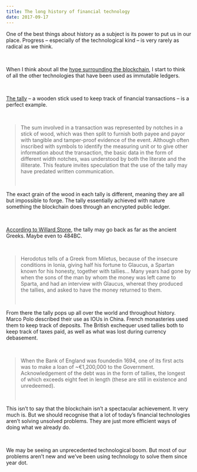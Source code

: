 ```yaml
---
title: The long history of financial technology
date: 2017-09-17
---
```


<!--kg-card-begin: html--><p>One of the best things about history as a subject is its power to put us in our place. Progress &#8211; especially of the technological kind &#8211; is very rarely as radical as we think.</p><br>
<p>When I think about all the <a href="https://theconversation.com/whats-holding-up-the-blockchain-79038">hype surrounding the blockchain</a>, I start to think of all the other technologies that have been used as immutable ledgers.</p><br>
<p><a href="http://onlinelibrary.wiley.com/doi/10.1111/j.1467-6281.1975.tb00042.x/abstract">The tally</a> &#8211; a wooden stick used to keep track of financial transactions &#8211; is a perfect example.</p><br>
<blockquote>
<p>The  sum involved in a transaction  was  represented by notches in a stick of  wood, which was then split to furnish both payee and payor with tangible and tamper-proof evidence of the  event. Although often inscribed with  symbols to identify the measuring unit or to give other information about the transaction, the basic  data in the form of different  width notches, was understood by both the literate and the  illiterate. This feature invites  speculation that the use of the tally may have predated written communication.</p><br>
</blockquote>
<p>The exact grain of the wood in each tally is different, meaning they are all but impossible to forge. The tally essentially achieved with nature something the blockchain does through an encrypted public ledger.</p><br>
<p><a href="http://onlinelibrary.wiley.com/doi/10.1111/j.1467-6281.1975.tb00042.x/abstract">According to Willard Stone</a>, the tally may go back as far as the ancient Greeks. Maybe even to 484BC.</p><br>
<blockquote>
<p>Herodotus tells of a Greek from Miletus, because of the insecure conditions in Ionia, giving half his fortune to Glaucus, a Spartan known for his honesty, together with tallies&#8230; Many years had gone by when the sons of the man by whom the money was left came to Sparta, and had an interview with Glaucus, whereat they produced the tallies, and asked to have the money returned to them.</p><br>
</blockquote>
<p>From there the tally pops up all over the world and throughout history. Marco Polo described their use as IOUs in China. French monasteries used them to keep track of deposits. The British exchequer used tallies both to keep track of taxes paid, as well as what was lost during currency debasement.</p><br>
<blockquote>
<p>When the Bank of England was  foundedin 1694, one of its first acts  was to make a loan of ~€1,200,000 to the Government. Acknowledgement of the debt was in the form of tallies,  the longest of which exceeds eight feet in length (these are still in existence and unredeemed).</p><br>
</blockquote>
<p>This isn&#8217;t to say that the blockchain isn&#8217;t a spectacular achievement. It very much is. But we should recognise that a lot of today&#8217;s financial technologies aren&#8217;t solving unsolved problems. They are just more efficient ways of doing what we already do.</p><br>
<p>We may be seeing an unprecedented technological boom. But most of our problems aren&#8217;t new and we&#8217;ve been using technology to solve them since year dot.</p><br>
<!--kg-card-end: html-->